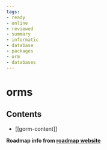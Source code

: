 ```yaml
---
tags:
- ready
- online
- reviewed
- summary
- informatic
- database
- packages
- orm
- databases
---
```


# orms

## Contents

- [[gorm-content]]

__Roadmap info from [roadmap website](https://roadmap.sh/golang/orms)__
